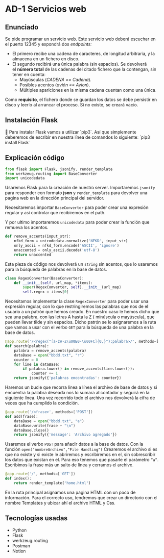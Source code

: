 # AD-1 Servicios web


## Enunciado

Se pide programar un servicio web. Este servicio web deberá escuchar en el puerto 12345 y expondrá dos *endpoints:*

- El primero recibe una cadena de caracteres, de longitud arbitraria, y la almacena en un fichero en disco.
- El segundo recibirá una única palabra (sin espacios). Se devolverá el **número total** de las cadenas del citado fichero que la contengan, sin tener en cuenta:
    - Mayúsculas (*CADENA == Cadena*).
    - Posibles acentos (*avión == Avion*).
    - Múltiples apariciones en la misma cadena cuentan como una única.

Como **requisito**, el fichero donde se guardan los datos se debe persistir en disco y leerlo al arrancar el proceso. Si no existe, se creará vacío.

## Instalación Flask

<aside>
🚨 Para instalar Flask vamos a utilizar `pip3`. Así que simplemente deberemos de escribir en nuestra línea de comandos lo siguiente: `pip3 install Flask`

</aside>

## Explicación código

```python
from flask import Flask, jsonify, render_template
from werkzeug.routing import BaseConverter
import unicodedata
```

Usaremos Flask para la creación de nuestro server. Importaremos `jsonify` para responder con formato **json** y `render_template` para devolver una pagina web en la dirección principal del servidor.

Necesitaremos importar `BaseConverter` para poder crear una expresión regular y así controlar que recibiremos en el path.

Y por ultimo importaremos `unicodedata` para poder crear la función que remueva los acentos. 

```python
def remove_accents(input_str):
    nfkd_form = unicodedata.normalize('NFKD', input_str)
    only_ascii = nfkd_form.encode('ASCII', 'ignore')
    unaccented = only_ascii.decode('utf-8')
    return unaccented
```

Esta pieza de código nos devolverá un `string` sin acentos, que lo usaremos para la búsqueda de palabras en la base de datos.

```python
class RegexConverter(BaseConverter):
    def __init__(self, url_map, *items):
        super(RegexConverter, self).__init__(url_map)
        self.regex = items[0]
```

Necesitamos implementar la clase `RegexConverter` para poder usar una expresión regular, con lo que restringiremos las palabras que nos de el usuario a un patrón que hemos creado. En nuestro caso le hemos dicho que sea una palabra, con las letras A hasta la Z ( minúscula o mayúscula), que pueden llevar tilde y sin espacios.  Dicho patrón se lo asignaremos a la ruta que vamos a usar con el verbo `GET` para la búsqueda de una palabra en la base de datos.

```python
@app.route('/<regex("[a-zA-Z\u00E0-\u00FC]{0,}"):palabra>/', methods=['GET'])
def search(palabra):
    palabra = remove_accents(palabra)
    dataBase = open("bbdd.txt", "r")
    counter = 0
    for line in dataBase:
        if palabra.lower() in remove_accents(line.lower()):
            counter += 1
    return jsonify({'palabras encontradas': counter})
```

Haremos un bucle que recorra línea a línea el archivo de base de datos y si encuentra la palabra deseada nos lo sumara al contador y seguirá en la siguiente línea. Una vez recorrido todo el archivo nos devolverá la cifra de veces que ha cumplido la condición.

```python
@app.route('/<frase>', methods=['POST'])
def add(frase):
    dataBase = open("bbdd.txt", "a")
    dataBase.write(frase + "\n")
    dataBase.close()
    return jsonify({'message': 'Archivo agregado'})
```

Usaremos el verbo `POST` para añadir datos a la base de datos. Con la función `open("nombreArchivo","File Handling")` Crearemos el archivo si es que no existe y si existe le abriremos y escribiremos en el, sin sobrescribir los datos que existan en el. Para eso tenemos que pasarle el parámetro `“a”`. Escribimos la frase más un salto de línea y cerramos el archivo.

```python
@app.route('/', methods=['GET'])
def index():
    return render_template('home.html')
```

En la ruta principal asignamos una pagina HTML con un poco de información. Para el correcto uso, tendremos que crear un directorio con el nombre Templates y ubicar ahí el archivo HTML y Css.

## Tecnologías usadas

- Python
- Flask
- werkzeug.routing
- Postman
- Notion
